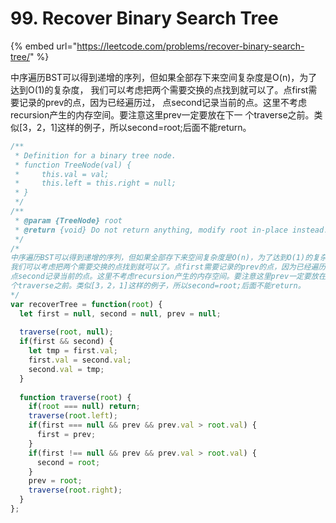 # 99. Recover Binary Search Tree

{% embed url="https://leetcode.com/problems/recover-binary-search-tree/" %}

中序遍历BST可以得到递增的序列，但如果全部存下来空间复杂度是O\(n\)，为了达到O\(1\)的复杂度， 我们可以考虑把两个需要交换的点找到就可以了。点first需要记录的prev的点，因为已经遍历过， 点second记录当前的点。这里不考虑recursion产生的内存空间。要注意这里prev一定要放在下一 个traverse之前。类似\[3，2，1\]这样的例子，所以second=root;后面不能return。

```javascript
/**
 * Definition for a binary tree node.
 * function TreeNode(val) {
 *     this.val = val;
 *     this.left = this.right = null;
 * }
 */
/**
 * @param {TreeNode} root
 * @return {void} Do not return anything, modify root in-place instead.
 */
/*
中序遍历BST可以得到递增的序列，但如果全部存下来空间复杂度是O(n)，为了达到O(1)的复杂度，
我们可以考虑把两个需要交换的点找到就可以了。点first需要记录的prev的点，因为已经遍历过，
点second记录当前的点。这里不考虑recursion产生的内存空间。要注意这里prev一定要放在下一
个traverse之前。类似[3，2，1]这样的例子，所以second=root;后面不能return。
*/
var recoverTree = function(root) {
  let first = null, second = null, prev = null;
  
  traverse(root, null);
  if(first && second) {
    let tmp = first.val;
    first.val = second.val;
    second.val = tmp;
  }
  
  function traverse(root) {
    if(root === null) return;
    traverse(root.left);
    if(first === null && prev && prev.val > root.val) {
      first = prev;
    }
    if(first !== null && prev && prev.val > root.val) {
      second = root;
    }
    prev = root;
    traverse(root.right);
  }
};
```

